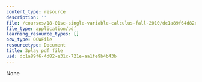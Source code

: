 ```yaml
---
content_type: resource
description: ''
file: /courses/18-01sc-single-variable-calculus-fall-2010/dc1a89f64d82e31c721eaa1fe9b4b43b_eHJuAByQf5A.pdf
file_type: application/pdf
learning_resource_types: []
ocw_type: OCWFile
resourcetype: Document
title: 3play pdf file
uid: dc1a89f6-4d82-e31c-721e-aa1fe9b4b43b
---
```

None

